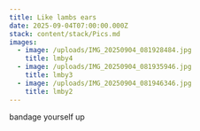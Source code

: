 ```yaml
---
title: Like lambs ears
date: 2025-09-04T07:00:00.000Z
stack: content/stack/Pics.md
images:
  - image: /uploads/IMG_20250904_081928484.jpg
    title: lmby4
  - image: /uploads/IMG_20250904_081935946.jpg
    title: lmby3
  - image: /uploads/IMG_20250904_081946346.jpg
    title: lmby2
---
```


bandage yourself up
